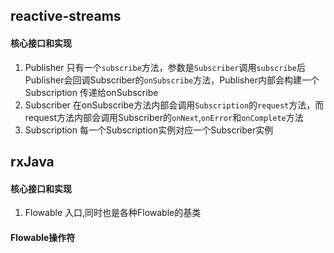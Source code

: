 ## reactive-streams

#### 核心接口和实现

1. Publisher
只有一个`subscribe`方法，参数是`Subscriber`调用`subscribe`后Publisher会回调Subscriber的`onSubscribe`方法，Publisher内部会构建一个Subscription
传递给onSubscribe
2. Subscriber
在onSubscribe方法内部会调用`Subscription`的`request`方法，而request方法内部会调用Subscriber的`onNext`,`onError`和`onComplete`方法
3. Subscription
每一个Subscription实例对应一个Subscriber实例



## rxJava

#### 核心接口和实现

1. Flowable
入口,同时也是各种Flowable的基类


#### Flowable操作符

